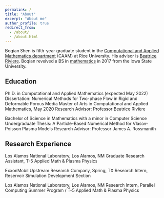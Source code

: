 ```yaml
---
permalink: /
title: "About"
excerpt: "About me"
author_profile: true
redirect_from: 
  - /about/
  - /about.html
---
```


Boqian Shen is fifth-year graduate student in the [Computational and Applied Mathematics department](https://www.caam.rice.edu/) (CAAM) at Rice University. His advisor is [Beatrice Riviere](https://profiles.rice.edu/faculty/beatrice-riviere). Boqian reveived a BS in [mathematics](https://math.iastate.edu/) in 2017 from the Iowa State University.



## Education
Ph.D. in Computational and Applied Mathematics (expected May 2022)
Dissertation: Numerical Methods for Two-phase Flow in Rigid and Deformable Porous Media
Master of Arts in Computational and Applied Mathematics, May 2020
Research Advisor: Professor Beatrice Rivière 

Bachelor of Science in Mathematics with a minor in Computer Science
Undergraduate Thesis: A Particle-Based Numerical Method for Vlasov-Poisson Plasma Models
Research Advisor: Professor James A. Rossmanith


## Research Experience
Los Alamos National Laboratory, Los Alamos, NM
Graduate Research Assistant, T-5 Applied Math & Plasma Physics

ExxonMobil Upstream Research Company, Spring, TX
Research Intern, Reservoir Simulation Development Section

Los Alamos National Laboratory, Los Alamos, NM
Research Intern, Parallel Computing Summer Program / T-5 Applied Math & Plasma Physics